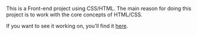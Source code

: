 <p>This is a Front-end project using CSS/HTML. The main reason for doing this project is to work with the core concepts of HTML/CSS.</p>

<p> If you want to see it working on, you'll find it <a href="http://codepen.io/LuKrebs/pen/gmZjJW">here</a>.</p>
